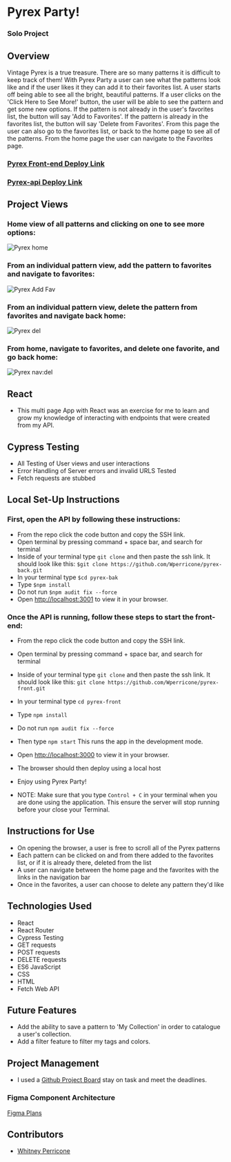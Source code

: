 # Pyrex Party!

### Solo Project

## Overview

Vintage Pyrex is a true treasure. There are so many patterns it is difficult to keep track of them! With Pyrex Party a user can see what the patterns look like and if the user likes it they can add it to their favorites list. A user starts off being able to see all the bright, beautiful patterns. If a user clicks on the 'Click Here to See More!' button, the user will be able to see the pattern and get some new options. If the pattern is not already in the user's favorites list, the button will say 'Add to Favorites'. If the pattern is already in the favorites list, the button will say 'Delete from Favorites'. From this page the user can also go to the favorites list, or back to the home page to see all of the patterns. From the home page the user can navigate to the Favorites page.

### [Pyrex Front-end Deploy Link](https://github.com/Wperricone/pyrex-front.git)

### [Pyrex-api Deploy Link](https://github.com/Wperricone/pyrex-back.git)

## Project Views

### Home view of all patterns and clicking on one to see more options:
![Pyrex home](https://user-images.githubusercontent.com/96502923/173266202-9e10d274-bea6-456f-9f3a-6eafd1c7e87a.gif)


### From an individual pattern view, add the pattern to favorites and navigate to favorites:
![Pyrex Add Fav](https://user-images.githubusercontent.com/96502923/173266539-7148fda3-4bc5-4c26-b8c3-a206977e2126.gif)

### From an individual pattern view, delete the pattern from favorites and navigate back home:
![Pyrex del](https://user-images.githubusercontent.com/96502923/173266698-4e90f093-f70e-4ee3-a3ab-6acbb40dc1e9.gif)

### From home, navigate to favorites, and delete one favorite, and go back home:
![Pyrex nav:del](https://user-images.githubusercontent.com/96502923/173266806-119be5f9-db55-4280-8a9e-7b67416d21a5.gif)



## React

- This multi page App with React was an exercise for me to learn and grow my knowledge of interacting with endpoints that were created from my API.


## Cypress Testing

- All Testing of User views and user interactions
- Error Handling of Server errors and invalid URLS Tested
- Fetch requests are stubbed


## Local Set-Up Instructions
### First, open the API by following these instructions:

- From the repo click the code button and copy the SSH link.
- Open terminal by pressing command + space bar, and search for terminal
- Inside of your terminal type `git clone` and then paste the ssh link. It should look like this: `$git clone https://github.com/Wperricone/pyrex-back.git`
- In your terminal type `$cd pyrex-bak`
- Type `$npm install`
- Do not run `$npm audit fix --force`
- Open [http://localhost:3001](http://localhost:3001) to view it in your browser.
### Once the API is running, follow these steps to start the front-end:

- From the repo click the code button and copy the SSH link.
- Open terminal by pressing command + space bar, and search for terminal
- Inside of your terminal type `git clone` and then paste the ssh link. It should look like this: `git clone https://github.com/Wperricone/pyrex-front.git`
- In your terminal type `cd pyrex-front`
- Type `npm install`
- Do not run `npm audit fix --force`
- Then type `npm start` This runs the app in the development mode.
- Open [http://localhost:3000](http://localhost:3000) to view it in your browser.
- The browser should then deploy using a local host
- Enjoy using Pyrex Party!

- NOTE: Make sure that you type `Control + C` in your terminal when you are done using the application. This ensure the server will stop running before your close your Terminal.

## Instructions for Use

- On opening the browser, a user is free to scroll all of the Pyrex patterns
- Each pattern can be clicked on and from there added to the favorites list, or if it is already there, deleted from the list
- A user can navigate between the home page and the favorites with the links in the navigation bar
- Once in the favorites, a user can choose to delete any pattern they'd like

## Technologies Used

- React
- React Router
- Cypress Testing
- GET requests
- POST requests
- DELETE requests
- ES6 JavaScript
- CSS
- HTML
- Fetch Web API

## Future Features

- Add the ability to save a pattern to 'My Collection' in order to catalogue a user's collection.
- Add a filter feature to filter my tags and colors.

## Project Management

- I used a [Github Project Board](https://github.com/Wperricone/pyrex-front/projects/1) stay on task and meet the deadlines.

### Figma Component Architecture

[Figma Plans](https://www.figma.com/file/WcoKh0P7InqavQVEALLxCA/Pyrex-Plan)


## Contributors

- [Whitney Perricone](https://github.com/Wperricone)
